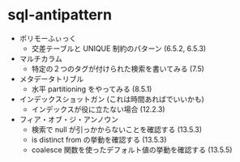# sql-antipattern

- ポリモーふぃっく
  - 交差テーブルと UNIQUE 制約のパターン (6.5.2, 6.5.3)
- マルチカラム
  - 特定の２つのタグが付けられた検索を書いてみる (7.5)
- メタデータトリブル
  - 水平 partitioning をやってみる (8.5.1)
- インデックスショットガン (これは時間あればでいいかも)
  - インデックスが役に立たない場合 (12.2.3)
- フィア・オブ・ジ・アンノウン
  - 検索で null が引っかからないことを確認する (13.5.3)
  - is distinct from の挙動を確認する (13.5.3)
  - coalesce 関数を使ったデフォルト値の挙動を確認する (13.5.5)
